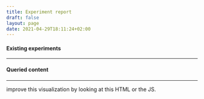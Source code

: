 ```yaml
---
title: Experiment report
draft: false
layout: page
date: 2021-04-29T18:11:24+02:00
---
```


#### Existing experiments

<ul id="experiment--list"></ul>
<p id="experinent--warning"></p>

---
#### Queried content

<h4 id="error"></h4>

<div hidden id="protoclone">
  <h3 class="videoName">videoname-filler-replaced-by-js</h3>
  <svg id="svg--" width="960" height="600"></svg>
  <p id="title--"></p>
  <div id="pie--"></div>
</div>
<div id="fuffa"></div>

---

improve this visualization by looking at this HTML or the JS.

<style>
  .videoName {
    background-color: #fff6f6;
    font-variant-caps: all-small-caps;
    padding-left: 10px;
  }
  .links line {
    stroke: #999;
    stroke-opacity: 0.6;
  }
  .nodes circle {
    stroke: #fff;
    stroke-width: 1.5px;
  }
</style>
<link href="/css/c3.min.css" rel="stylesheet">
<script type="text/javascript" src="/js/global.js"></script>
<script type="text/javascript" src="https://d3js.org/d3.v4.min.js"></script>
<script type="text/javascript" src="/js/c3.min.js"></script>
<script type="text/javascript" src="/js/experiments.js"></script>

<script type="text/javascript">

async function code() {
  const cont = await reportAllTheExperiments()
  if(cont)
    await experimentGradualRender();
}

code();
</script>
